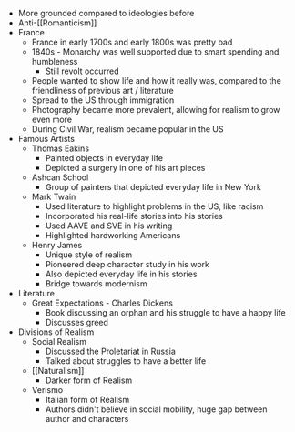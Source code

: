 * More grounded compared to ideologies before
* Anti-[[Romanticism]]
* France
	* France in early 1700s and early 1800s was pretty bad
	* 1840s - Monarchy was well supported due to smart spending and humbleness
		* Still revolt occurred
	* People wanted to show life and how it really was, compared to the friendliness of previous art / literature
	* Spread to the US through immigration
	* Photography became more prevalent, allowing for realism to grow even more
	* During Civil War, realism became popular in the US
* Famous Artists
	* Thomas Eakins
		* Painted objects in everyday life
		* Depicted a surgery in one of his art pieces
	* Ashcan School
		* Group of painters that depicted everyday life in New York
	* Mark Twain
		* Used literature to highlight problems in the US, like racism
		* Incorporated his real-life stories into his stories
		* Used AAVE and SVE in his writing
		* Highlighted hardworking Americans
	* Henry James
		* Unique style of realism
		* Pioneered deep character study in his work
		* Also depicted everyday life in his stories
		* Bridge towards modernism
* Literature
	* Great Expectations - Charles Dickens
		* Book discussing an orphan and his struggle to have a happy life
		* Discusses greed
* Divisions of Realism
	* Social Realism
		* Discussed the Proletariat in Russia
		* Talked about struggles to have a better life
	* [[Naturalism]]
		* Darker form of Realism
	* Verismo
		* Italian form of Realism
		* Authors didn't believe in social mobility, huge gap between author and characters